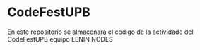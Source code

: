 # CodeFestUPB
En este repositorio se almacenara el codigo de la actividade del CodeFestUPB equipo LENIN NODES
